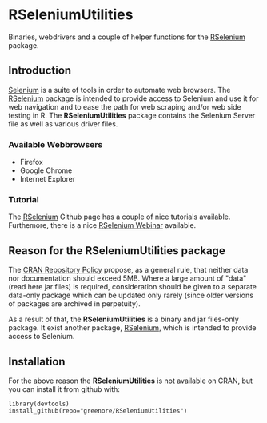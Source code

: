 RSeleniumUtilities
==================

Binaries, webdrivers and a couple of helper functions for the [RSelenium][] package. 

## Introduction

[Selenium][] is a suite of tools in order to automate web browsers. The [RSelenium][] package is intended to provide access to Selenium and use it for web navigation and to ease the path for web scraping and/or web side testing in R. The __RSeleniumUtilities__ package contains the Selenium Server file as well as various driver files.

### Available Webbrowsers
- Firefox
- Google Chrome
- Internet Explorer

### Tutorial
The [RSelenium][] Github page has a couple of nice tutorials available. Furthemore, there is a nice [RSelenium Webinar][] available.

## Reason for the RSeleniumUtilities package

The [CRAN Repository Policy][] propose, as a general rule, that neither data nor documentation should exceed 5MB. Where a large amount of "data" (read here jar files) is required, consideration should be given to a separate data-only package which can be updated only rarely (since older versions of packages are archived in perpetuity).

As a result of that, the __RSeleniumUtilities__ is a binary and jar files-only package. It exist another package, [RSelenium][], which is intended to provide access to Selenium. 

## Installation
For the above reason the __RSeleniumUtilities__ is not available on CRAN, but you can install it from github with:

```
library(devtools)
install_github(repo="greenore/RSeleniumUtilities")
```

[Selenium]: http://docs.seleniumhq.org/
[RSelenium]: https://github.com/ropensci/RSelenium
[RSelenium Webinar]: https://www.youtube.com/watch?v=ic65SWRWrKA
[CRAN Repository Policy]: http://cran.r-project.org/web/packages/policies.html

